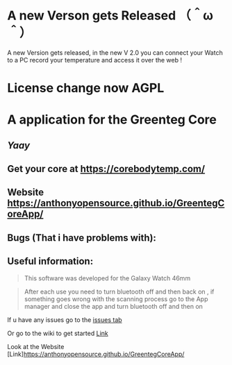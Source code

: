 # A new Verson gets Released （＾ω＾）
A new Version gets released, in the new V 2.0 you can connect your Watch to a PC record your temperature and access it over the web !


# License change now AGPL

# A application for the Greenteg Core
## _______________Yaay_______________

## Get your core at https://corebodytemp.com/

## Website https://anthonyopensource.github.io/GreentegCoreApp/

## Bugs (That i have problems with):

## Useful information:

> This software was developed for the Galaxy Watch 46mm

> After each use you need to turn bluetooth off and then back on , if something goes wrong with the scanning process go to the App manager and close the app and turn bluetooth off and then on





If u have any issues go to the
<a href="https://github.com/AnthonyOpenSource/GreentegCoreApp/issues"> issues tab</a>

Or go to the wiki to get started [Link](https://github.com/AnthonyOpenSource/GreentegCoreApp/wiki)

Look at the Website [Link]https://anthonyopensource.github.io/GreentegCoreApp/
